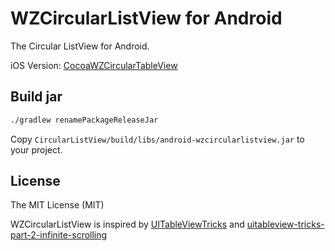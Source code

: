 WZCircularListView for Android
=====

The Circular ListView for Android.

iOS Version: [CocoaWZCircularTableView](https://github.com/makotokw/CocoaWZCircularTableView)

## Build jar

```bash
./gradlew renamePackageReleaseJar
```

Copy ``CircularListView/build/libs/android-wzcircularlistview.jar`` to your project.

## License

The MIT License (MIT)  

WZCircularListView is inspired by [UITableViewTricks](https://github.com/bharath2020/UITableViewTricks) and [uitableview-tricks-part-2-infinite-scrolling](https://iphone2020.wordpress.com/2012/10/01/uitableview-tricks-part-2-infinite-scrolling/)
